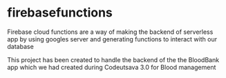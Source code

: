 # firebasefunctions

Firebase cloud functions are a way of making the backend of serverless app by using googles server and generating functions
to interact with our database

This project has been created to handle the backend of the the BloodBank app which we had created during Codeutsava 3.0 for
Blood management
